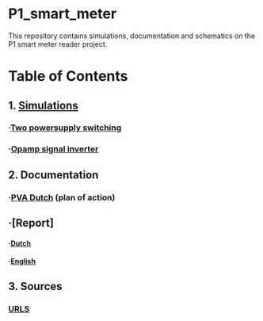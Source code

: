 # P1_smart_meter
This repository contains simulations, documentation and schematics on the P1 smart meter reader project.

# Table of Contents
## 1. [Simulations]
### ·[Two powersupply switching]
### ·[Opamp signal inverter]
## 2. Documentation
### ·[PVA Dutch] (plan of action)
·[Report]
----------
#### ·[Dutch]
#### ·[English]
## 3. Sources
### [URLS]


[Two powersupply switching]: https://github.com/JordyvanM/P1_smart_meter/blob/main/Simulations/Two_powersupply_switch.asc
[Opamp signal inverter]: https://github.com/JordyvanM/P1_smart_meter/blob/main/Simulations/V1_3.3_inverter.asc
[Simulations]: https://github.com/JordyvanM/P1_smart_meter/tree/main/Simulations

[PVA Dutch]: https://github.com/JordyvanM/P1_smart_meter/blob/main/Documentation/PvA_Crownstone_Jordy.docx
[Dutch]: https://github.com/JordyvanM/P1_smart_meter/tree/main/Documentation/Report/Dutch
[English]: https://github.com/JordyvanM/P1_smart_meter/tree/main/Documentation/Report/English

[URLS]: https://github.com/JordyvanM/P1_smart_meter/blob/main/Sources/URLS.md

